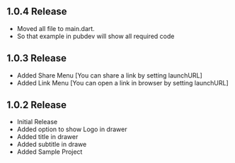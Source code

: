 ## 1.0.4 Release 

* Moved all file to main.dart. 
* So that example in pubdev will show all required code 

## 1.0.3 Release 

* Added Share Menu [You can share a link by setting launchURL]
* Added Link Menu [You can open a link in browser by setting launchURL]

## 1.0.2 Release 

* Initial Release 
* Added option to show Logo in drawer 
* Added title in drawer 
* Added subtitle in drawe 
* Added Sample Project 